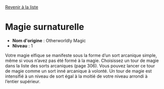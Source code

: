 [Revenir à la liste](..)

# Magie surnaturelle

 * **Nom d'origine** : Otherworldly Magic
 * **Niveau** : 1


<p>Votre magie elfique se manifeste sous la forme d’un sort arcanique simple, même si vous n’avez pas été formé à la magie. Choisissez un tour de magie dans la liste des sorts arcaniques (page 306). Vous pouvez lancer ce tour de magie comme un sort inné arcanique à volonté. Un tour de magie est intensifié à un niveau de sort égal à la moitié de votre niveau arrondi à l’entier supérieur.</p>